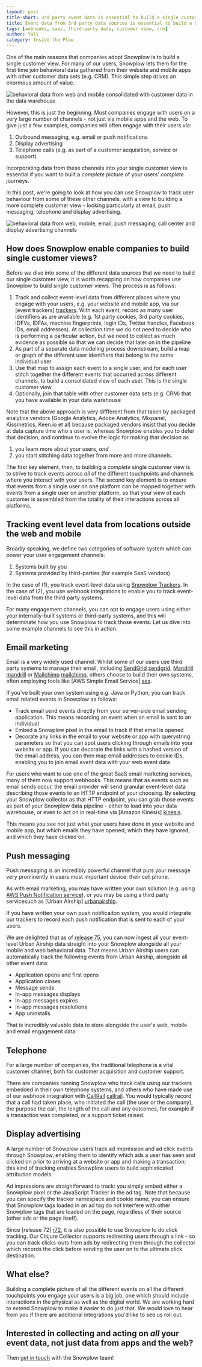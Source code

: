 ```yaml
---
layout: post
title-short: 3rd party event data is essential to build a single customer view
title: Event data from 3rd party data sources is essential to build a single customer view
tags: [webhooks, saas, third-party data, customer view, crm]
author: Yali
category: Inside the Plow
---
```


One of the main reasons that companies adopt Snowplow is to build a single customer view. For many of our users, Snowplow lets them for the first time join behavioral data gathered from their website and mobile apps with other customer data sets (e.g. CRM). This simple step drives an enormous amount of value.

![behavioral data from web and mobile consolidated with customer data in the data warehouse][diagram1]

However, this is just the beginning. Most companies engage with users on a very large number of channels - not just via mobile apps and the web. To give just a few examples, companies will often engage with their users via:

1. Outbound messaging, e.g. email or push notifications
2. Display advertising
3. Telephone calls (e.g. as part of a customer acquisition, service or support)

Incorporating data from these channels into your single customer view is essential if you want to built a *complete* picture of your users' *complete* journeys.

In this post, we're going to look at how you can use Snowplow to track user behaviour from some of these other channels, with a view to building a more complete customer view - looking particularly at email, push messaging, telephone and display advertising.

<!--more-->

![behavioral data from web, mobile, email, push messaging, call center and display advertising channels][diagram2]

## How does Snowplow enable companies to build single customer views?

Before we dive into some of the different data sources that we need to build our single customer view, it is worth recapping on how companies use Snowplow to build single customer views. The process is as follows:

1. Track and collect event-level data from different places where you engage with your users, e.g. your website and mobile app, via our [event trackers] [trackers]. With each event, record as many user identifiers as are available (e.g. 1st party cookies, 3rd party cookies, IDFVs, IDFAs, machine fingerprints, login IDs, Twitter handles, Facebook IDs, email addresses). At collection time we do not need to decide who is performing a particular action, but we need to collect as much evidence as possible so that we can decide that later on in the pipeline
2. As part of a separate data modeling process downstream, build a map or graph of the different user identifiers that belong to the same individual user
3. Use that map to assign each event to a single user, and for each user stitch together the different events that occurred across different channels, to build a consolidated view of each user. This is the single customer view
4. Optionally, join that table with other customer data sets (e.g. CRM) that you have available in your data warehouse

Note that the above approach is very diffferent from that taken by packaged analytics vendors (Google Analytics, Adobe Analytics, Mixpanel, Kissmetrics, Keen.io et al) because packaged vendors insist that you decide at data capture time who a user is, whereas Snowplow enables you to defer that decision, and continue to evolve the logic for making that decision as 

1. you learn more about your users, *and*
2. you start stitching data together from more and more channels.

The first key element, then, to building a *complete* single customer view is to strive to track events across *all* of the different touchpoints and channels where you interact with your users. The second key element is to ensure that events from a single user on one platform can be mapped together with events from a single user on another platform, so that your view of each customer is assembled from the totality of their interactions across all platforms. 

## Tracking event level data from locations outside the web and mobile

Broadly speaking, we define two categories of software system which can power your user engagement channels:

1. Systems built by you
2. Systems provided by third-parties (for example SaaS vendors)

In the case of (1), you track event-level data using [Snowplow Trackers][trackers]. In the case of (2), you use webhook integrations to enable you to track event-level data from the third party systems.

For many engagement channels, you can opt to engage users using either your internally-built systems or third-party systems, and this will determinate how you use Snowplow to track those events. Let us dive into some example channels to see this in action.

## Email marketing

Email is a very widely used channel. Whilst some of our users use third party systems to manage their email, including [SendGrid] [sendgrid], [Mandrill] [mandrill] or [Mailchimp] [mailchimp], others choose to build their own systems, often employing tools like [AWS Simple Email Service] [ses].

If you've built your own system using e.g. Java or Python, you can track email related events in Snowplow as follows:

* Track email send events directly from your server-side email sending application. This means recording an event when an email is sent to an individual
* Embed a Snowplow pixel in the email to track if that email is opened
* Decorate any links in the email to your website or app with querystring parameters so that you can spot users clicking through emails into your website or app. If you can decorate the links with a hashed version of the email address, you can then map email addresses to cookie IDs, enabling you to join email event data with your web event data

For users who want to use one of the great SaaS email marketing services, many of them now support webhooks. This means that as events such as email sends occur, the email provider will send granular event-level data describing those events to an HTTP endpoint of your choosing. By selecting your Snowplow collector as that HTTP endpoint, you can grab those events as part of your Snowplow data pipeline - either to load into your data warehouse, or even to act on in real-time via [Amazon Kinesis] [kinesis].

This means you see not just what your users have done in your website and mobile app, but which emails they have opened, which they have ignored, and which they have clicked on.

## Push messaging

Push messaging is an incredibly powerful channel that puts your message very prominently in users most important device: their cell phone.

As with email marketing, you may have written your own solution (e.g. using [AWS Push Notification service][sns]), or you may be using a third party servicesuch as [Urban Airship] [urbanairship]. 

If you have written your own push notificaiton system, you would integrate our trackers to record each push notification that is sent to each of your users. 

We are delighted that as of [release 75][r75], you can now ingest all your event-level Urban Airship data straight into your Snowplow alongside all your mobile and web behavioral data. That means Urban Airship users can automatically track the following events from Urban Airship, alongside all other event data:

* Application opens and first opens
* Application closes
* Message sends
* In-app messages displays
* In-app messages expires
* In-app messages resolutions
* App uninstalls

That is incredibly valuable data to store alongside the user's web, mobile and email engagement data.

## Telephone

For a large number of companies, the traditional telephone is a vital customer channel, both for customer acquisition and customer support.

There are companies running Snowplow who track calls using our trackers embedded in their own telephony systems, and others who have made use of our webhook integration with [CallRail] [callrail]. You would typically record that a call had taken place, who initiated the call (the user or the company), the purpose the call, the length of the call and any outcomes, for example if a transaction was completed, or a support ticket raised.

## Display advertising

A large number of Snowplow users track ad impression and ad click events through Snowplow, enabling them to identify which ads a user has seen and clicked on prior to arriving at a website or app and making a transaction; this kind of tracking enables Snowplow users to build sophisticated attribution models.

Ad impressions are straightforward to track: you simply embed either a Snowplow pixel or the JavaScript Tracker in the ad tag. Note that because you can specify the tracker namespace and cookie name, you can ensure that Snowplow tags loaded in an ad tag do not interfere with other Snowplow tags that are loaded on the page, regardless of their source (other ads or the page itself). 

Since [release 72] [r72], it is also possible to use Snowplow to do click tracking. Our Clojure Collector supports redirecting users through a link - so you can track clicks-outs from ads by redirecting them through the collector which records the click before sending the user on to the ultimate click destination. 

## What else?

Building a complete picture of all the different events on all the different touchpoints you engage your users is a big job, one which should include interactions in the physical as well as the digital world. We are working hard to extend Snowplow to make it easier to do just that. We would love to hear from you if there are additional integrations you'd like to see us roll out.

## Interested in collecting and acting on *all* your event data, not just data from apps and the web?

Then [get in touch][contact] with the Snowplow team! 
 
[diagram1]: /assets/img/blog/2016/01/single-customer-view-1-web-mobile-crm-datwarehouse.png
[diagram2]: /assets/img/blog/2016/01/single-customer-view-2-ad-server-email-support-forum-call-center.png
[trackers]: https://github.com/snowplow/?utf8=%E2%9C%93&query=tracker
[sendgrid]: https://sendgrid.com
[mandrill]: https://www.mandrill.com
[mailchimp]: http://mailchimp.com/
[ses]: https://aws.amazon.com/ses/
[kinesis]: https://aws.amazon.com/kinesis/
[sns]: https://aws.amazon.com/sns/
[urbanairship]: https://www.urbanairship.com/
[callrail]: http://www.callrail.com/
[r75]: /blog/2016/01/02/snowplow-r75-long-legged-buzzard-released/
[r72]: /blog/2015/10/15/snowplow-r72-great-spotted-kiwi-released/
[contact]: /contact/